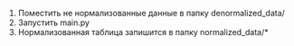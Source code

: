 1. Поместить не нормализованные данные в папку denormalized_data/
2. Запустить main.py
3. Нормализованная таблица запишится в папку normalized_data/*
